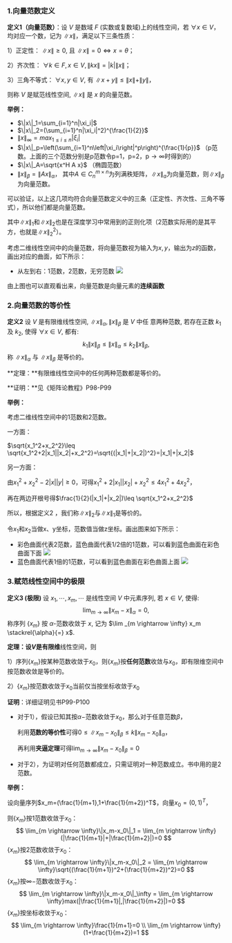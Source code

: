 ### 1.向量范数定义

**定义1（向量范数）**：设 $V$ 是数域 $F$ (实数或复数域)上的线性空间，若 $\forall x \in V$，均对应一个数，记为 $\|x\|$，满足以下三条性质：

1）正定性： $\|x\| \geq 0$, 且 $\|x\|=0 \Leftrightarrow x=\theta$；

2）齐次性： $\forall k \in F, x \in V,\|k x\|=|k|\|x\|$；

3）三角不等式： $\forall x, y \in V$, 有 $\|x+y\| \leq\|x\|+\|y\|$，

则称 $V$ 是赋范线性空间, $\|x\|$ 是 $x$ 的向量范数。

**举例：**

- $\|x\|_1=\sum_{i=1}^n|\xi_i|$
- $\|x\|_2=(\sum_{i=1}^n|\xi_i|^2)^{\frac{1}{2}}$
- $\|x\|_{\infty}=max_{1 \leq i \leq n}|\xi_i|$
- $\|x\|_p=\left(\sum_{i=1}^n\left|\xi_i\right|^p\right)^{\frac{1}{p}}$   （p范数。上面的三个范数分别是p范数令p=1，p=2，p$\rightarrow \infty$时得到的）
- $\|x\|_A=\sqrt{x^H A x}$  （椭圆范数）
- $\|x\|_\beta=\|A x\|_\alpha$，   其中$A \in C_{n}^{m \times n}$为列满秩矩阵，$\|x\|_a$为向量范数，则$\|x\|_{\beta}$为向量范数。

可以验证，以上这几项均符合向量范数定义中的三条（正定性、齐次性、三角不等式），所以他们都是向量范数。

其中$\|x\|_1$和$\|x\|_2$也是在深度学习中常用到的正则化项（2范数实际用的是其平方，也就是$\|x\|_2^2$）。

考虑二维线性空间中的向量范数，将向量范数视为输入为$x,y$，输出为$z$的函数，画出对应的曲面，如下所示：
- 从左到右：1范数，2范数，无穷范数
![](向量范数-1668144603180.jpeg)

由上图也可以直观看出来，向量范数是向量元素的**连续函数**

### 2.向量范数的等价性

**定义2** 设 $V$ 是有限维线性空间, $\|x\|_\alpha,\|x\|_\beta$ 是 $V$ 中任 意两种范数, 若存在正数 $k_1$ 及 $k_2$, 使得 $\forall x \in V$, 都有:
$$
k_1\|x\|_\beta \leq\|x\|_\alpha \leq k_2\|x\|_\beta,
$$
称 $\|x\|_\alpha$ 与 $\|x\|_\beta$ 是等价的。

**定理：**有限维线性空间中的任何两种范数都是等价的。

**证明：**见《矩阵论教程》P98-P99

**举例：**

考虑二维线性空间中的1范数和2范数。

一方面：

$\sqrt{x_1^2+x_2^2}\leq \sqrt{x_1^2+2|x_1||x_2|+x_2^2}=\sqrt{(|x_1|+|x_2|)^2}=|x_1|+|x_2|$

另一方面：

由$x_1^2+x_2^2-2|x||y| \geq 0$，可得$x_1^2+2|x_1||x_2|+x_2^2 \leq 4x_1^2+4x_2^2$，

再在两边开根号得$\frac{1}{2}(|x_1|+|x_2|)\leq \sqrt{x_1^2+x_2^2}$

所以，根据定义2 ，我们称$\|x\|_2$与$\|x\|_1$是等价的。

令$x_1$和$x_2$当做x、y坐标，范数值当做z坐标。画出图来如下所示：
- 彩色曲面代表2范数，蓝色曲面代表$1/2$倍的1范数，可以看到蓝色曲面在彩色曲面下面
![](向量范数-1668143664365.jpeg)
- 蓝色曲面代表1倍的1范数，可以看到蓝色曲面在彩色曲面上面
![](向量范数-1668144168609.jpeg)

### 3.赋范线性空间中的极限

**定义3 (极限)** 设 $x_1, \cdots, x_m, \cdots$ 是线性空间 $V$ 中元素序列, 若 $x \in V$, 使得:
$$
\lim _{m \rightarrow \infty}\left\|x_m-x\right\|_\alpha=0,
$$
称序列 $\left\{x_m\right\}$ 按 $\alpha$-范数收敛于 $x$, 记为 $\lim _{m \rightarrow \infty} x_m \stackrel{\alpha}{=} x$.

**定理：**设$V$是**有限维**线性空间，则

1）序列$\{x_m\}$按某种范数收敛于$x_0$，则$\{x_m\}$按**任何范数**收敛与$x_0$，即有限维空间中按范数收敛是等价的。

2）$\{x_m\}$按范数收敛于$x_0$当前仅当按坐标收敛于$x_0$

**证明**：详细证明见书P99-P100

- 对于1），假设已知其按$\alpha-$范数收敛于$x_0$，那么对于任意范数$\beta$，

  利用**范数的等价性**可得$0 \leq \|x_m-x_0\|_{\beta} \leq k \|x_m-x_0\|_{\alpha}$，

  再利用**夹逼定理**可得$\lim _{m \rightarrow \infty}\left\|x_m-x_0\right\|_\beta=0$

- 对于2），为证明对任何范数都成立，只需证明对一种范数成立。书中用的是2范数。

**举例：**

设向量序列$x_m=(\frac{1}{m+1},1+\frac{1}{m+2})^T$，向量$x_0=(0,1)^T$，

则$\{x_m\}$按1范数收敛于$x_0$：
$$
\lim_{m \rightarrow \infty}\|x_m-x_0\|_1 = \lim_{m \rightarrow \infty}(|\frac{1}{m+1}|+|\frac{1}{m+2}|)=0
$$
$\{x_m\}$按2范数收敛于$x_0$：
$$
\lim_{m \rightarrow \infty}\|x_m-x_0\|_2 = \lim_{m \rightarrow \infty}\sqrt{(\frac{1}{m+1})^2+(\frac{1}{m+2})^2}=0
$$
$\{x_m\}$按$\infty-$范数收敛于$x_0$：
$$
\lim_{m \rightarrow \infty}\|x_m-x_0\|_\infty = \lim_{m \rightarrow \infty}max(|\frac{1}{m+1}|,|\frac{1}{m+2}|)=0
$$
$\{x_m\}$按坐标收敛于$x_0$：
$$
\lim_{m \rightarrow \infty}\frac{1}{m+1}=0 \\
\lim_{m \rightarrow \infty}(1+\frac{1}{m+2})=1
$$


